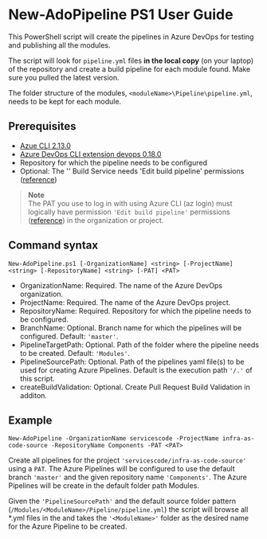 # New-AdoPipeline PS1 User Guide

This PowerShell script will create the pipelines in Azure DevOps for testing and publishing all the modules.

The script will look for `pipeline.yml` files **in the local copy** (on your laptop) of the repository and create a build pipeline for each module found. Make sure you pulled the latest version.

The folder structure of the modules, `<moduleName>\Pipeline\pipeline.yml`, needs to be kept for each module.

## Prerequisites

- [Azue CLI 2.13.0](https://docs.microsoft.com/en-us/cli/azure/install-azure-cli?view=azure-cli-latest)
- [Azure DevOps CLI extension devops 0.18.0](https://docs.microsoft.com/en-us/azure/devops/cli/?view=azure-devops)
- Repository for which the pipeline needs to be configured
- Optional: The '<ProjectName>' Build Service needs 'Edit build pipeline' permissions ([reference](https://docs.microsoft.com/en-us/azure/devops/pipelines/policies/permissions?view=azure-devops#pipeline-permissions))

> **Note** <br>
>The PAT you use to log in with using Azure CLI (az login) must logically have permission `'Edit build pipeline'` permissions ([reference](https://docs.microsoft.com/en-us/azure/devops/pipelines/policies/permissions?view=azure-devops#pipeline-permissions)) in the organization or project.

## Command syntax

```
New-AdoPipeline.ps1 [-OrganizationName] <string> [-ProjectName] <string> [-RepositoryName] <string> [-PAT] <PAT>
```

- OrganizationName: Required. The name of the Azure DevOps organization.
- ProjectName: Required. The name of the Azure DevOps project.
- RepositoryName: Required. Repository for which the pipeline needs to be configured.
- BranchName: Optional. Branch name for which the pipelines will be configured. Default: `'master'`.
- PipelineTargetPath: Optional. Path of the folder where the pipeline needs to be created. Default: `'Modules'`.
- PipelineSourcePath: Optional. Path of the pipelines yaml file(s) to be used for creating Azure Pipelines. Default is the execution path `'/.'` of this script.
- createBuildValidation: Optional. Create Pull Request Build Validation in additon.

## Example

`New-AdoPipeline -OrganizationName servicescode -ProjectName infra-as-code-source -RepositoryName Components -PAT <PAT>`

Create all pipelines for the project `'servicescode/infra-as-code-source'` using a `PAT`.
The Azure Pipelines will be configured to use the default branch `'master'` and the given repository name `'Components'`.
The Azure Pipelines will be create in the default folder path Modules.

Given the `'PipelineSourcePath'` and the default source folder pattern (`/Modules/<ModuleName>/Pipeline/pipeline.yml`) the script will browse all *.yml files in the 
and takes the `'<ModuleName>'` folder as the desired name for the Azure Pipeline to be created.
